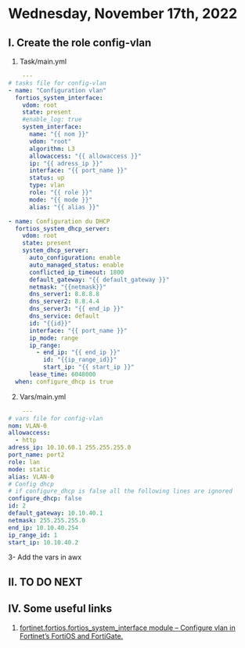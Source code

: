# Wednesday, November 17th, 2022
## I. Create the role config-vlan
1. Task/main.yml
```yaml
    ---
# tasks file for config-vlan
- name: "Configuration vlan"
  fortios_system_interface:
    vdom: root
    state: present
    #enable_log: true
    system_interface:
      name: "{{ nom }}"
      vdom: "root"
      algorithm: L3
      allowaccess: "{{ allowaccess }}"
      ip: "{{ adress_ip }}"
      interface: "{{ port_name }}"
      status: up
      type: vlan
      role: "{{ role }}"
      mode: "{{ mode }}"
      alias: "{{ alias }}"

- name: Configuration du DHCP
  fortios_system_dhcp_server:
    vdom: root
    state: present
    system_dhcp_server:
      auto_configuration: enable
      auto_managed_status: enable
      conflicted_ip_timeout: 1800
      default_gateway: "{{ default_gateway }}"
      netmask: "{{netmask}}"
      dns_server1: 8.8.8.8
      dns_server2: 8.8.4.4
      dns_server3: "{{ end_ip }}"
      dns_service: default
      id: "{{id}}"
      interface: "{{ port_name }}"
      ip_mode: range
      ip_range:
        - end_ip: "{{ end_ip }}"
          id: "{{ip_range_id}}"
          start_ip: "{{ start_ip }}"
      lease_time: 6048000
  when: configure_dhcp is true

```
2. Vars/main.yml
```yaml
    ---
# vars file for config-vlan
nom: VLAN-0
allowaccess:
  - http
adress_ip: 10.10.60.1 255.255.255.0
port_name: port2
role: lan
mode: static
alias: VLAN-0
# Config dhcp
# if configure_dhcp is false all the following lines are ignored
configure_dhcp: false
id: 2
default_gateway: 10.10.40.1
netmask: 255.255.255.0
end_ip: 10.10.40.254
ip_range_id: 1
start_ip: 10.10.40.2
```

3- Add the vars in awx

## II. TO DO NEXT

## IV. Some useful links
1. [fortinet.fortios.fortios_system_interface module – Configure vlan in Fortinet’s FortiOS and FortiGate.]([https://docs.ansible.com/ansible/latest/collections/fortinet/fortios/fortios_system_global_module.html#ansible-collections-fortinet-fortios-fortios-system-global-module](https://docs.ansible.com/ansible/latest/collections/fortinet/fortios/fortios_system_interface_module.html#ansible-collections-fortinet-fortios-fortios-system-interface-module))

